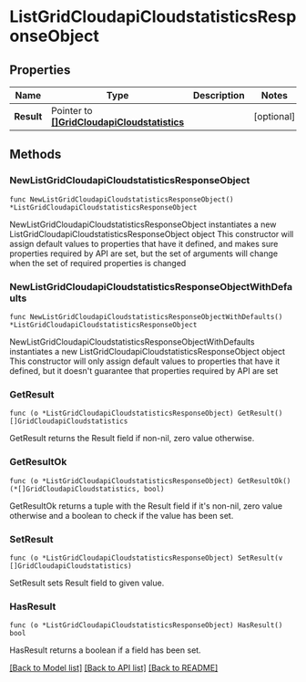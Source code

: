 # ListGridCloudapiCloudstatisticsResponseObject

## Properties

Name | Type | Description | Notes
------------ | ------------- | ------------- | -------------
**Result** | Pointer to [**[]GridCloudapiCloudstatistics**](GridCloudapiCloudstatistics.md) |  | [optional] 

## Methods

### NewListGridCloudapiCloudstatisticsResponseObject

`func NewListGridCloudapiCloudstatisticsResponseObject() *ListGridCloudapiCloudstatisticsResponseObject`

NewListGridCloudapiCloudstatisticsResponseObject instantiates a new ListGridCloudapiCloudstatisticsResponseObject object
This constructor will assign default values to properties that have it defined,
and makes sure properties required by API are set, but the set of arguments
will change when the set of required properties is changed

### NewListGridCloudapiCloudstatisticsResponseObjectWithDefaults

`func NewListGridCloudapiCloudstatisticsResponseObjectWithDefaults() *ListGridCloudapiCloudstatisticsResponseObject`

NewListGridCloudapiCloudstatisticsResponseObjectWithDefaults instantiates a new ListGridCloudapiCloudstatisticsResponseObject object
This constructor will only assign default values to properties that have it defined,
but it doesn't guarantee that properties required by API are set

### GetResult

`func (o *ListGridCloudapiCloudstatisticsResponseObject) GetResult() []GridCloudapiCloudstatistics`

GetResult returns the Result field if non-nil, zero value otherwise.

### GetResultOk

`func (o *ListGridCloudapiCloudstatisticsResponseObject) GetResultOk() (*[]GridCloudapiCloudstatistics, bool)`

GetResultOk returns a tuple with the Result field if it's non-nil, zero value otherwise
and a boolean to check if the value has been set.

### SetResult

`func (o *ListGridCloudapiCloudstatisticsResponseObject) SetResult(v []GridCloudapiCloudstatistics)`

SetResult sets Result field to given value.

### HasResult

`func (o *ListGridCloudapiCloudstatisticsResponseObject) HasResult() bool`

HasResult returns a boolean if a field has been set.


[[Back to Model list]](../README.md#documentation-for-models) [[Back to API list]](../README.md#documentation-for-api-endpoints) [[Back to README]](../README.md)



